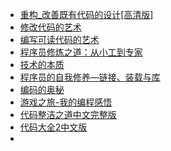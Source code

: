 - [重构_改善既有代码的设计[高清版]](http://img.zongqilive.cn/%E9%87%8D%E6%9E%84_%E6%94%B9%E5%96%84%E6%97%A2%E6%9C%89%E4%BB%A3%E7%A0%81%E7%9A%84%E8%AE%BE%E8%AE%A1%5B%E9%AB%98%E6%B8%85%E7%89%88%5D.pdf)
- [修改代码的艺术](http://img.zongqilive.cn/%E4%BF%AE%E6%94%B9%E4%BB%A3%E7%A0%81%E7%9A%84%E8%89%BA%E6%9C%AF.pdf)
- [编写可读代码的艺术](http://img.zongqilive.cn/Boswell,-D.,Foucher,-T.-%E7%BC%96%E5%86%99%E5%8F%AF%E8%AF%BB%E4%BB%A3%E7%A0%81%E7%9A%84%E8%89%BA%E6%9C%AF-9787111385448.pdf)
- [程序员修炼之道：从小工到专家](http://img.zongqilive.cn/%E7%A8%8B%E5%BA%8F%E5%91%98%E4%BF%AE%E7%82%BC%E4%B9%8B%E9%81%93%EF%BC%9A%E4%BB%8E%E5%B0%8F%E5%B7%A5%E5%88%B0%E4%B8%93%E5%AE%B6.pdf)
- [技术的本质](http://img.zongqilive.cn/%E6%8A%80%E6%9C%AF%E7%9A%84%E6%9C%AC%E8%B4%A8.pdf)
- [程序员的自我修养—链接、装载与库](http://img.zongqilive.cn/%E7%A8%8B%E5%BA%8F%E5%91%98%E7%9A%84%E8%87%AA%E6%88%91%E4%BF%AE%E5%85%BB%E2%80%94%E9%93%BE%E6%8E%A5%E3%80%81%E8%A3%85%E8%BD%BD%E4%B8%8E%E5%BA%93.pdf)
- [编码的奥秘](http://img.zongqilive.cn/%E7%BC%96%E7%A0%81%E7%9A%84%E5%A5%A5%E7%A7%98.pdf)
- [游戏之旅-我的编程感悟](http://img.zongqilive.cn/%E6%B8%B8%E6%88%8F%E4%B9%8B%E6%97%85-%E6%88%91%E7%9A%84%E7%BC%96%E7%A8%8B%E6%84%9F%E6%82%9F.pdf)
- [代码整洁之道中文完整版](http://img.zongqilive.cn/%E4%BB%A3%E7%A0%81%E6%95%B4%E6%B4%81%E4%B9%8B%E9%81%93%E4%B8%AD%E6%96%87%E5%AE%8C%E6%95%B4%E7%89%88-%E5%B8%A6%E4%B9%A6%E7%AD%BE.pdf)
- [代码大全2中文版](http://img.zongqilive.cn/%E4%BB%A3%E7%A0%81%E5%A4%A7%E5%85%A82%E4%B8%AD%E6%96%87%E7%89%88%EF%BC%88%E9%AB%98%E6%B8%85%E6%99%B0%E5%AE%8C%E7%BE%8EPDF%E7%89%88%EF%BC%8C%E7%B4%A2%E5%BC%95%E5%AE%8C%E6%95%B4%EF%BC%89.pdf)
- 
